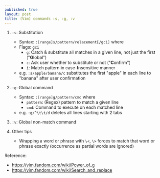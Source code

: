 ```yaml
---
published: true
layout: post
title: (Vim) commands :s, :g, :v
---
```


1.  `:s`: Substitution
    - Syntax: `:[range]s/pattern/relacement[/gci]` where
    - Flags: `gci`
        - `g`: Catch & substitute all matches in a given line,
               not just the first ("**G**lobal")
        - `c`: Ask user whether to substitute or not ("**C**onfirm")
        - `i`: Match pattern in case-**I**nsensitive manner
    - e.g. `:s/apple/banana/c` substitutes the first "apple" in each line to "banana"
           after user confirmation

2.  `:g`: Global command
    - Syntax: `:[range]g/pattern/cmd` where
        - `pattern`: (Regex) pattern to match a given line
        - `cmd`: Command to execute on each matched line
    - e.g. `:g/^\t\t/d` deletes all lines starting with 2 tabs

3.  `:v`: Global non-match command

4.  Other tips
    - Wrapping a word or phrase with `\<`, `\>` forces to match
      that word or phrase exactly (occurrence as partial words are ignored)


Reference:
- <https://vim.fandom.com/wiki/Power_of_g>
- <https://vim.fandom.com/wiki/Search_and_replace>
